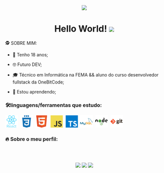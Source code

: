 <div id="header" align="center">
  <img src="https://saraiva89.com/cv/images/dev.gif" width="100"/>
</div>
<h1 align="center">
  Hello World!
  <img src="https://media.giphy.com/media/hvRJCLFzcasrR4ia7z/giphy.gif" width="30"/>
</h1>

 🕵️ SOBRE MIM:  
 

 -  🙋 Tenho 18 anos;

 -  🤓 Futuro DEV;

 -  🎓 Técnico em Informática na FEMA && aluno do curso desenvolvedor fullstack da OneBitCode;

 - 🧠 Estou aprendendo;



### :hammer_and_wrench:linguagens/ferramentas que estudo:
  <img src="https://github.com/devicons/devicon/blob/master/icons/react/react-original-wordmark.svg" title="React" alt="React" width="40" height="40"/>&nbsp;
  <img src="https://github.com/devicons/devicon/blob/master/icons/css3/css3-plain-wordmark.svg"  title="CSS3" alt="CSS" width="40" height="40"/>&nbsp;
  <img src="https://github.com/devicons/devicon/blob/master/icons/html5/html5-original.svg" title="HTML5" alt="HTML" width="40" height="40"/>&nbsp;
  <img src="https://github.com/devicons/devicon/blob/master/icons/javascript/javascript-original.svg" title="JavaScript" alt="JavaScript" width="40" height="40"/>&nbsp;
<img src="https://raw.githubusercontent.com/devicons/devicon/master/icons/typescript/typescript-plain.svg" title="JavaScript" alt="JavaScript" width="40" height="40"/>&nbsp;
  <img src="https://github.com/devicons/devicon/blob/master/icons/mysql/mysql-original-wordmark.svg" title="mysql"  alt="mysql" width="40" height="40"/>&nbsp;
  <img src="https://github.com/devicons/devicon/blob/master/icons/nodejs/nodejs-original-wordmark.svg" title="nodejs" alt="nodejs" width="40" height="40"/>&nbsp;
  <img src="https://github.com/devicons/devicon/blob/master/icons/git/git-original-wordmark.svg" title="Git" alt="Git" width="40" height="40"/>
</div>


 ### :fire: Sobre o meu perfil:
<br><br>
<div align="center">
  <img height="180em" src="https://github-readme-streak-stats.herokuapp.com?user=bruno918&theme=dark&hide_border=false&date_format=j%20M%5B%20Y%5D&locale=pt-br">
  <img height="180em" src="https://github-readme-stats.vercel.app/api?username=bruno918&show_icons=true&theme=dark&include_all_commits=true&count_private=true"/>
  <img height="180em" src="https://github-readme-stats.vercel.app/api/top-langs/?username=bruno918&layout=compact&langs_count=4&theme=dark"/>
</div>
